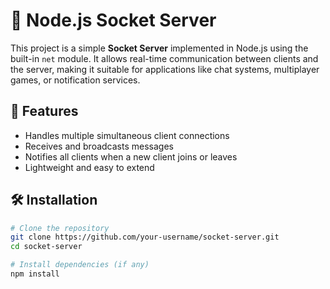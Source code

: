 # 📡 Node.js Socket Server

This project is a simple **Socket Server** implemented in Node.js using the built-in `net` module. It allows real-time communication between clients and the server, making it suitable for applications like chat systems, multiplayer games, or notification services.

## 🚀 Features

- Handles multiple simultaneous client connections
- Receives and broadcasts messages
- Notifies all clients when a new client joins or leaves
- Lightweight and easy to extend

## 🛠️ Installation

```bash
# Clone the repository
git clone https://github.com/your-username/socket-server.git
cd socket-server

# Install dependencies (if any)
npm install
